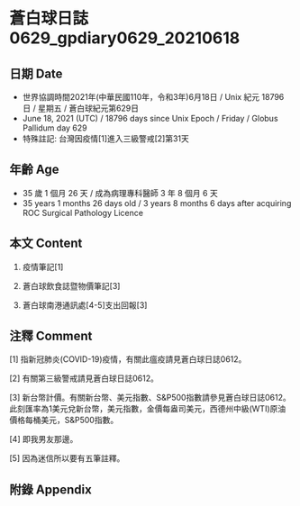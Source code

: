 [_metadata_:encoding]: - "utf-8"
[_metadata_:language]: - "zh-Hant-TW"
[_metadata_:fileformat]: - "markdown"
[_metadata_:MIME_type]: - "text/plain"
[_metadata_:markdown_version]: - "commonmark version 0.29"
[_metadata_:markdown_spec]: - "https://spec.commonmark.org/0.29/"

# 蒼白球日誌0629_gpdiary0629_20210618 #

## 日期 Date ##

* 世界協調時間2021年(中華民國110年，令和3年)6月18日 / Unix 紀元 18796 日 / 星期五 / 蒼白球紀元第629日
* June 18, 2021 (UTC) / 18796 days since Unix Epoch / Friday / Globus Pallidum day 629
* 特殊註記: 台灣因疫情[1]進入三級警戒[2]第31天

## 年齡 Age ##

* 35 歲 1 個月 26 天 / 成為病理專科醫師 3 年 8 個月 6 天
* 35 years 1 months 26 days old / 3 years 8 months 6 days after acquiring ROC Surgical Pathology Licence

## 本文 Content ##

1. 疫情筆記[1]

    
2. 蒼白球飲食誌暨物價筆記[3]

    
3. 蒼白球南港通訊處[4-5]支出回報[3]

    

## 注釋 Comment ##

[1] 指新冠肺炎(COVID-19)疫情，有關此瘟疫請見蒼白球日誌0612。


[2] 有關第三級警戒請見蒼白球日誌0612。


[3] 新台幣計價。有關新台幣、美元指數、S&P500指數請參見蒼白球日誌0612。此刻匯率為1美元兌新台幣，美元指數，金價每盎司美元，西德州中級(WTI)原油價格每桶美元，S&P500指數。


[4] 即我男友那邊。


[5] 因為迷信所以要有五筆註釋。



## 附錄 Appendix ##


